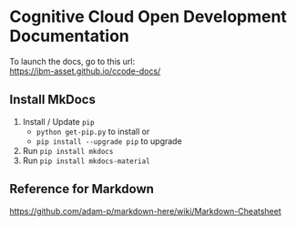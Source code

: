 # Cognitive Cloud Open Development Documentation


To launch the docs, go to this url:<br/>
https://ibm-asset.github.io/ccode-docs/

## Install MkDocs

1. Install / Update `pip`
   - `python get-pip.py` to install or
   - `pip install --upgrade pip` to upgrade
2. Run `pip install mkdocs`
3. Run `pip install mkdocs-material`

## Reference for Markdown

https://github.com/adam-p/markdown-here/wiki/Markdown-Cheatsheet



